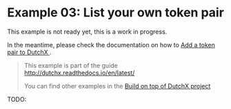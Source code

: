 # Example 03: List your own token pair
This example is not ready yet, this is a work in progress.

In the meantime, please check the documentation on how to [Add a token pair to DutchX
](http://dutchx.readthedocs.io/en/latest/add-token-pair.html).

> This example is part of the guide http://dutchx.readthedocs.io/en/latest/
>
> You can find other examples in the [Build on top of DutchX project](https://github.com/gnosis/dx-examples-dev)

TODO: